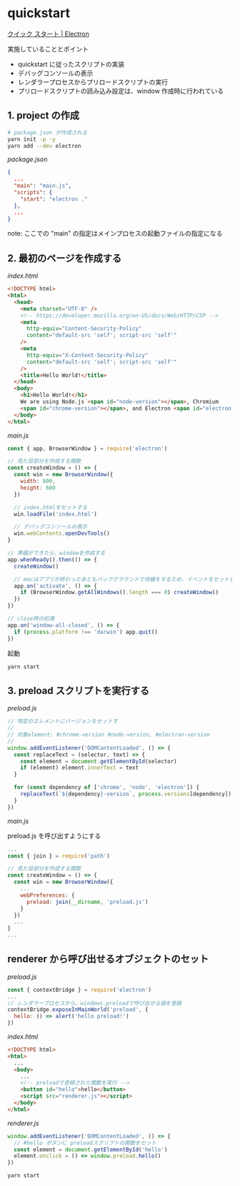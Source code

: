 # quickstart

[クイック スタート \| Electron](https://www.electronjs.org/ja/docs/latest/tutorial/quick-start)

実施していることとポイント

- quickstart に従ったスクリプトの実装
- デバッグコンソールの表示
- レンダラープロセスからプリロードスクリプトの実行
- プリロードスクリプトの読み込み設定は、window 作成時に行われている

## 1. project の作成

```bash
# package.json が作成される
yarn init -p -y
yarn add --dev electron
```

_package.json_

```json
{
  ...
  "main": "main.js",
  "scripts": {
    "start": "electron ."
  },
  ...
}
```

note: ここでの "main" の指定はメインプロセスの起動ファイルの指定になる

## 2. 最初のページを作成する

_index.html_

```html
<!DOCTYPE html>
<html>
  <head>
    <meta charset="UTF-8" />
    <!-- https://developer.mozilla.org/en-US/docs/Web/HTTP/CSP -->
    <meta
      http-equiv="Content-Security-Policy"
      content="default-src 'self'; script-src 'self'"
    />
    <meta
      http-equiv="X-Content-Security-Policy"
      content="default-src 'self'; script-src 'self'"
    />
    <title>Hello World!</title>
  </head>
  <body>
    <h1>Hello World!</h1>
    We are using Node.js <span id="node-version"></span>, Chromium
    <span id="chrome-version"></span>, and Electron <span id="electron-version"></span>.
  </body>
</html>
```

_main.js_

```js
const { app, BrowserWindow } = require('electron')

// 見た目部分を作成する関数
const createWindow = () => {
  const win = new BrowserWindow({
    width: 800,
    height: 600
  })

  // index.htmlをセットする
  win.loadFile('index.html')

  // デバッグコンソールの表示
  win.webContents.openDevTools()
}

// 準備ができたら、windowを作成する
app.whenReady().then(() => {
  createWindow()

  // macはアプリが終わったあともバックグラウンドで待機をするため、イベントをセットしておく
  app.on('activate', () => {
    if (BrowserWindow.getAllWindows().length === 0) createWindow()
  })
})

// close時の処理
app.on('window-all-closed', () => {
  if (process.platform !== 'darwin') app.quit()
})
```

起動

```bash
yarn start
```

## 3. preload スクリプトを実行する

_preload.js_

```js
// 特定のエレメントにバージョンをセットす
//
// 対象element: #chrome-version #node-version, #electron-version
//
window.addEventListener('DOMContentLoaded', () => {
  const replaceText = (selector, text) => {
    const element = document.getElementById(selector)
    if (element) element.innerText = text
  }

  for (const dependency of ['chrome', 'node', 'electron']) {
    replaceText(`${dependency}-version`, process.versions[dependency])
  }
})
```

_main.js_

preload.js を呼び出すようにする

```js
...
const { join } = require('path')

// 見た目部分を作成する関数
const createWindow = () => {
  const win = new BrowserWindow({
    ...
    webPreferences: {
      preload: join(__dirname, 'preload.js')
    }
  })
  ...
}
...
```

## renderer から呼び出せるオブジェクトのセット

_preload.js_

```js
const { contextBridge } = require('electron')
...
// レンダラープロセスから、windows.preloadで呼び出せる値を登録
contextBridge.exposeInMainWorld('preload', {
  hello: () => alert('hello preload!')
})
```

_index.html_

```html
<!DOCTYPE html>
<html>
  ...
  <body>
    ...
    <!-- preloadで登録された関数を実行 -->
    <button id="hello">hello</button>
    <script src="renderer.js"></script>
  </body>
</html>
```

_renderer.js_

```js
window.addEventListener('DOMContentLoaded', () => {
  // #hello ボタンに preloadスクリプトの関数をセット
  const element = document.getElementById('hello')
  element.onclick = () => window.preload.hello()
})
```

```bash
yarn start
```
